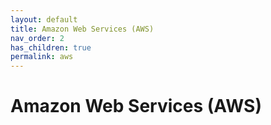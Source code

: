 ```yaml
---
layout: default
title: Amazon Web Services (AWS)
nav_order: 2
has_children: true
permalink: aws
---
```

# Amazon Web Services (AWS)
